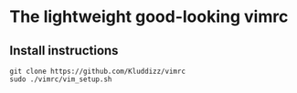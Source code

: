 # The lightweight good-looking vimrc

## Install instructions

```
git clone https://github.com/Kluddizz/vimrc
sudo ./vimrc/vim_setup.sh
```
